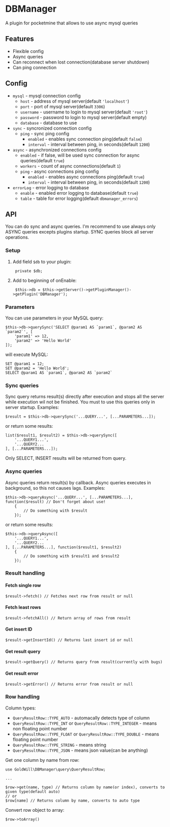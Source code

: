 # DBManager
A plugin for pocketmine that allows to use async mysql queries

## Features
 - Flexible config
 - Async queries
 - Can reconnect when lost connection(database server shutdown)
 - Can ping connection

## Config
- `mysql` - mysql connection config
	- `host` - address of mysql server(default `'localhost'`)
	- `port` - port of mysql server(default `3306`)
	- `username` - username to login to mysql server(default `'root'`)
	- `password` - password to login to mysql server(default empty)
	- `database` - database to use
- `sync` - syncronized connection config
	- `ping` - sync ping config
		- `enabled` - enables sync connection ping(default `false`)
		- `interval` - interval between ping, in seconds(default `1200`)
- `async` - asynchronized connections config
	- `enabled` - if false, will be used sync connection for async queries(default `true`)
	- `workers` - count of async connections(default `1`)
	- `ping` - async connections ping config
		- `enabled` - enables async connections ping(default `true`)
		- `interval` - interval between ping, in seconds(default `1200`)
- `errorLog` - error logging to database
	- `enable` - enabled error logging to database(default `true`)
	- `table` - table for error logging(default `dbmanager_errors`)

## API
You can do sync and async queries. I'm recommend to use always only ASYNC queries excepts plugins startup. SYNC queries block all server operations.

### Setup
1. Add field `$db` to your plugin:

		private $db;

2. Add to beginning of onEnable:

		$this->db = $this->getServer()->getPluginManager()->getPlugin('DBManager');


### Parameters
You can use parameters in your MySQL query:


	$this->db->querySync('SELECT @param1 AS `param1`, @param2 AS `param2`', [
		'param1' => 12,
		'param2' => 'Hello World'
	]);

will execute MySQL:

	SET @param1 = 12;
	SET @param2 = 'Hello World';
	SELECT @param1 AS `param1`, @param2 AS `param2`



### Sync queries
Sync query returns result(s) directly after execution and stops all the server while execution wil not be finished. You must to use this queries only in server startup. Examples:

	$result = $this->db->querySync('...QUERY...', [...PARAMETERS...]);

or return some results:

	list($result1, $result2) = $this->db->querySync([
		'...QUERY1...',
		'...QUERY2...
	], [...PARAMETERS...]);

Only SELECT, INSERT results will be returned from query.

### Async queries
Async queries return result(s) by callback. Async queries executes in background, so this not causes lags. Examples:

	$this->db->queryAsync('...QUERY...', [...PARAMETERS...], function($result) // Don't forget about use!
		{
			// Do something with $result
		});

or return some results:

	$this->db->queryAsync([
		'...QUERY1...',
		'...QUERY2...
	], [...PARAMETERS...], function($result1, $result2)
		{
			// Do something with $result1 and $result2
		});

### Result handling

#### Fetch single row
	$result->fetch() // Fetches next row from result or null

#### Fetch least rows
	$result->fetchAll() // Return array of rows from result

#### Get insert ID
	$result->getInsertId() // Returns last insert id or null

#### Get result query
	$result->getQuery() // Returns query from result(currently with bugs)

#### Get result error
	$result->getError() // Returns error from result or null

### Row handling
Column types:

 - `QueryResultRow::TYPE_AUTO` - automacally detects type of column
 - `QueryResultRow::TYPE_INT` or `QueryResultRow::TYPE_INTEGER` - means non floating point number
 - `QueryResultRow::TYPE_FLOAT` or `QueryResultRow::TYPE_DOUBLE` - means floating point number
 - `QueryResultRow::TYPE_STRING` - means string
 - `QueryResultRow::TYPE_JSON` - means json value(can be anything)


Get one column by name from row:

	use GoldWill\DBManager\query\QueryResultRow;
	
	...
	
	$row->get(name, type) // Returns column by name(or index), converts to given type(default auto)
	// or
	$row[name] // Returns column by name, converts to auto type

Convert row object to array:

	$row->toArray()
